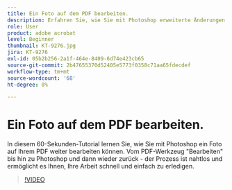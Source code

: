 ```yaml
---
title: Ein Foto auf dem PDF bearbeiten.
description: Erfahren Sie, wie Sie mit Photoshop erweiterte Änderungen an einem Foto auf dem PDF vornehmen können.
role: User
product: adobe acrobat
level: Beginner
thumbnail: KT-9276.jpg
jira: KT-9276
exl-id: 05b2b256-2a1f-464e-8409-6d74e423cb65
source-git-commit: 2b47655370d52405e5773f0358c71aa65fdecdef
workflow-type: tm+mt
source-wordcount: '68'
ht-degree: 0%

---
```


# Ein Foto auf dem PDF bearbeiten.

In diesem 60-Sekunden-Tutorial lernen Sie, wie Sie mit Photoshop ein Foto auf Ihrem PDF weiter bearbeiten können. Vom PDF-Werkzeug &quot;Bearbeiten&quot; bis hin zu Photoshop und dann wieder zurück - der Prozess ist nahtlos und ermöglicht es Ihnen, Ihre Arbeit schnell und einfach zu erledigen.

>[!VIDEO](https://video.tv.adobe.com/v/338276?quality=12&learn=on&hidetitle=true)
